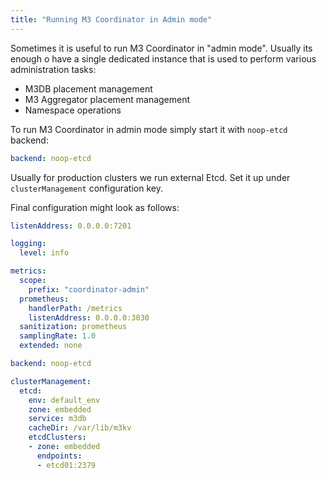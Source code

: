 ```yaml
---
title: "Running M3 Coordinator in Admin mode"
---
```



Sometimes it is useful to run M3 Coordinator in "admin mode". Usually its enough o have a single dedicated instance that is used to perform various administration tasks:
- M3DB placement management
- M3 Aggregator placement management
- Namespace operations

To run M3 Coordinator in admin mode simply start it with `noop-etcd` backend:

```yaml
backend: noop-etcd
```

Usually for production clusters we run external Etcd. Set it up under `clusterManagement` configuration key.

Final configuration might look as follows:

```yaml
listenAddress: 0.0.0.0:7201

logging:
  level: info

metrics:
  scope:
    prefix: "coordinator-admin"
  prometheus:
    handlerPath: /metrics
    listenAddress: 0.0.0.0:3030
  sanitization: prometheus
  samplingRate: 1.0
  extended: none

backend: noop-etcd

clusterManagement:
  etcd:
    env: default_env
    zone: embedded
    service: m3db
    cacheDir: /var/lib/m3kv
    etcdClusters:
    - zone: embedded
      endpoints:
      - etcd01:2379
```